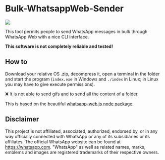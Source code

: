 # Bulk-WhatsappWeb-Sender

![](https://img.shields.io/github/downloads/albertopasqualetto/Bulk-WhatsappWeb-Sender/total?color=blue&label=Downloads)

This tool permits people to send WhatsApp messages in bulk through WhatsApp Web with a nice CLI interface.

**This software is not completely reliable and tested!**

## How to

Download your relative OS .zip, decompress it, open a terminal in the folder and start the program (`index.exe` in Windows and `./index` in Linux; in Linux you may have to give execute permissions).

:x: It is not able to send gifs and to send all the content of a folder.


This is based on the beautiful [whatsapp-web.js node package](https://github.com/pedroslopez/whatsapp-web.js).

## Disclaimer
This project is not affiliated, associated, authorized, endorsed by, or in any way officially connected with WhatsApp or any of its subsidiaries or its affiliates. The official WhatsApp website can be found at https://whatsapp.com. "WhatsApp" as well as related names, marks, emblems and images are registered trademarks of their respective owners.
